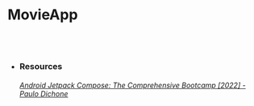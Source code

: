 # MovieApp


<br />
<br />
<ul>
<li><h3> Resources</h3> </li>
<h6> <a href="https://www.udemy.com/share/105sI63@H7q3UhbR75b_g1KmZOEHdSsOu6x1gjk4Zdvqqct0rPdr2Sfm4ldeGRxc0gdVrVyjfg==/">Android Jetpack Compose: The Comprehensive Bootcamp [2022] - Paulo Dichone</a> </h6>
</ul>

